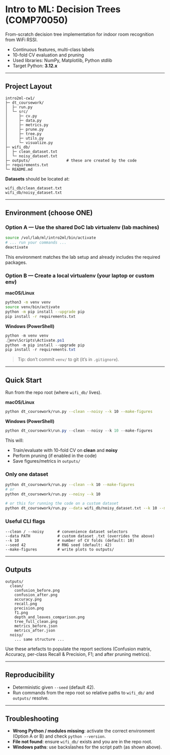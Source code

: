 # Intro to ML: Decision Trees (COMP70050)

From-scratch decision tree implementation for indoor room recognition from WiFi RSSI.

- Continuous features, multi-class labels
- 10-fold CV evaluation and pruning
- Used libraries: NumPy, Matplotlib, Python stdlib
- Target Python: **3.12.x**

---

## Project Layout

```
intro2ml-cw1/
├─ dt_coursework/
│  ├─ run.py
│  └─ src/
│     ├─ cv.py
│     ├─ data.py
│     ├─ metrics.py
│     ├─ prune.py
│     ├─ tree.py
│     ├─ utils.py
│     └─ visualize.py
├─ wifi_db/
│  ├─ clean_dataset.txt
│  └─ noisy_dataset.txt
├─ outputs/                # these are created by the code
├─ requirements.txt
└─ README.md
```

**Datasets** should be located at:

```
wifi_db/clean_dataset.txt
wifi_db/noisy_dataset.txt
```

---

## Environment (choose ONE)

### Option A — Use the shared DoC lab virtualenv (lab machines)

```bash
source /vol/lab/ml/intro2ml/bin/activate
# ... run your commands ...
deactivate
```

This environment matches the lab setup and already includes the required packages.

### Option B — Create a local virtualenv (your laptop or custom env)

**macOS/Linux**

```bash
python3 -m venv venv
source venv/bin/activate
python -m pip install --upgrade pip
pip install -r requirements.txt
```

**Windows (PowerShell)**

```powershell
python -m venv venv
.env\Scripts\Activate.ps1
python -m pip install --upgrade pip
pip install -r requirements.txt
```

> Tip: don’t commit `venv/` to git (it’s in `.gitignore`).

---

## Quick Start

Run from the repo root (where `wifi_db/` lives).

**macOS/Linux**

```bash
python dt_coursework/run.py --clean --noisy --k 10 --make-figures
```

**Windows (PowerShell)**

```powershell
python dt_coursework\run.py --clean --noisy --k 10 --make-figures
```

This will:

- Train/evaluate with 10-fold CV on **clean** and **noisy**
- Perform pruning (if enabled in the code)
- Save figures/metrics in `outputs/`

### Only one dataset

```bash
python dt_coursework/run.py --clean --k 10 --make-figures
# or
python dt_coursework/run.py --noisy --k 10

# or this for running the code on a custom dataset
python dt_coursework/run.py --data wifi_db/noisy_dataset.txt --k 10 --make-figures
```

### Useful CLI flags

```
--clean / --noisy      # convenience dataset selectors
--data PATH            # custom dataset .txt (overrides the above)
--k 10                 # number of CV folds (default: 10)
--seed 42              # RNG seed (default: 42)
--make-figures         # write plots to outputs/
```

---

## Outputs

```
outputs/
  clean/
    confusion_before.png
    confusion_after.png
    accuracy.png
    recall.png
    precision.png
    f1.png
    depth_and_leaves_comparison.png
    tree_full_clean.png
    metrics_before.json
    metrics_after.json
  noisy/
    ... same structure ...
```

Use these artefacts to populate the report sections (Confusion matrix, Accuracy, per-class Recall & Precision, F1; and after pruning metrics).

---

## Reproducibility

- Deterministic given `--seed` (default 42).
- Run commands from the repo root so relative paths to `wifi_db/` and `outputs/` resolve.

---

## Troubleshooting

- **Wrong Python / modules missing**: activate the correct environment (Option A or B) and check `python --version`.
- **File not found**: ensure `wifi_db/` exists and you are in the repo root.
- **Windows paths**: use backslashes for the script path (as shown above).
